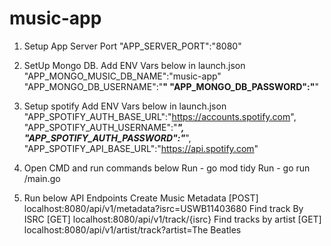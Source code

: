 # music-app
1. Setup App Server Port
   "APP_SERVER_PORT":"8080"

2. SetUp Mongo DB.
   Add ENV Vars below in launch.json 
   "APP_MONGO_MUSIC_DB_NAME":"music-app"
   "APP_MONGO_DB_USERNAME":"**************"
   "APP_MONGO_DB_PASSWORD":"**************"

3. Setup spotify
   Add ENV Vars below in launch.json
   "APP_SPOTIFY_AUTH_BASE_URL":"https://accounts.spotify.com",
   "APP_SPOTIFY_AUTH_USERNAME":"***************",
   "APP_SPOTIFY_AUTH_PASSWORD":"***************",
   "APP_SPOTIFY_API_BASE_URL":"https://api.spotify.com"

4. Open CMD and run commands below
   Run - go mod tidy
   Run - go run /main.go
 
5. Run below API Endpoints
    Create Music Metadata
       [POST] localhost:8080/api/v1/metadata?isrc=USWB11403680
    Find track By ISRC
       [GET] localhost:8080/api/v1/track/{isrc}
    Find tracks by artist
       [GET] localhost:8080/api/v1/artist/track?artist=The Beatles
